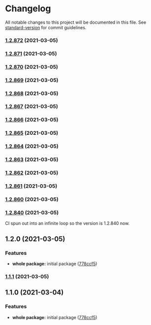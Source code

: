 # Changelog

All notable changes to this project will be documented in this file. See [standard-version](https://github.com/conventional-changelog/standard-version) for commit guidelines.

### [1.2.872](https://gitlab.com/megabyte-space/npm/prettier-config/compare/v1.2.871...v1.2.872) (2021-03-05)

### [1.2.871](https://gitlab.com/megabyte-space/npm/prettier-config/compare/v1.2.870...v1.2.871) (2021-03-05)

### [1.2.870](https://gitlab.com/megabyte-space/npm/prettier-config/compare/v1.2.869...v1.2.870) (2021-03-05)

### [1.2.869](https://gitlab.com/megabyte-space/npm/prettier-config/compare/v1.2.868...v1.2.869) (2021-03-05)

### [1.2.868](https://gitlab.com/megabyte-space/npm/prettier-config/compare/v1.2.867...v1.2.868) (2021-03-05)

### [1.2.867](https://gitlab.com/megabyte-space/npm/prettier-config/compare/v1.2.866...v1.2.867) (2021-03-05)

### [1.2.866](https://gitlab.com/megabyte-space/npm/prettier-config/compare/v1.2.865...v1.2.866) (2021-03-05)

### [1.2.865](https://gitlab.com/megabyte-space/npm/prettier-config/compare/v1.2.864...v1.2.865) (2021-03-05)

### [1.2.864](https://gitlab.com/megabyte-space/npm/prettier-config/compare/v1.2.863...v1.2.864) (2021-03-05)

### [1.2.863](https://gitlab.com/megabyte-space/npm/prettier-config/compare/v1.2.862...v1.2.863) (2021-03-05)

### [1.2.862](https://gitlab.com/megabyte-space/npm/prettier-config/compare/v1.2.861...v1.2.862) (2021-03-05)

### [1.2.861](https://gitlab.com/megabyte-space/npm/prettier-config/compare/v1.2.860...v1.2.861) (2021-03-05)

### [1.2.860](https://gitlab.com/megabyte-space/npm/prettier-config/compare/v1.2.859...v1.2.860) (2021-03-05)

### [1.2.840](https://gitlab.com/megabyte-space/npm/prettier-config/compare/v1.2.839...v1.2.840) (2021-03-05)

CI spun out into an infinite loop so the version is 1.2.840 now.

## 1.2.0 (2021-03-05)


### Features

* **whole package:** initial package ([778ccf5](https://gitlab.com/megabyte-space/npm/prettier-config/commit/778ccf5a24194e74e58ddd7ed8e71a683f8ae652))

### [1.1.1](https://gitlab.com/megabyte-space/npm/prettier-config/compare/v1.1.0...v1.1.1) (2021-03-05)

## 1.1.0 (2021-03-04)


### Features

* **whole package:** initial package ([778ccf5](https://gitlab.com/megabyte-space/npm/prettier-config/commit/778ccf5a24194e74e58ddd7ed8e71a683f8ae652))
